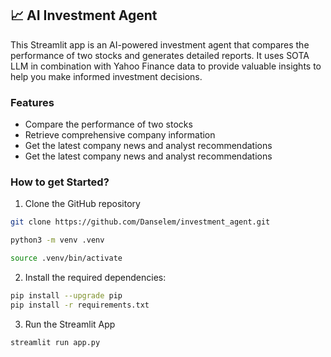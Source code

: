 ## 📈 AI Investment Agent
This Streamlit app is an AI-powered investment agent that compares the performance of two stocks and generates detailed reports. It uses SOTA LLM in combination with Yahoo Finance data to provide valuable insights to help you make informed investment decisions.

### Features
- Compare the performance of two stocks
- Retrieve comprehensive company information
- Get the latest company news and analyst recommendations
- Get the latest company news and analyst recommendations

### How to get Started?

1. Clone the GitHub repository

```bash
git clone https://github.com/Danselem/investment_agent.git
```

```bash
python3 -m venv .venv
```

```bash
source .venv/bin/activate
```

2. Install the required dependencies:

```bash
pip install --upgrade pip
pip install -r requirements.txt
```

3. Run the Streamlit App
```bash
streamlit run app.py
```
